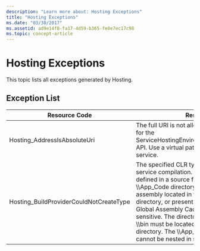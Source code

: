 ```yaml
---
description: "Learn more about: Hosting Exceptions"
title: "Hosting Exceptions"
ms.date: "03/30/2017"
ms.assetid: ad9e14f8-fa17-4d59-b365-fe0e7ec17c98
ms.topic: concept-article
---
```

# Hosting Exceptions

This topic lists all exceptions generated by Hosting.  
  
## Exception List  
  
|Resource Code|Resource String|  
|-------------------|---------------------|  
|Hosting_AddressIsAbsoluteUri|The full URI is not allowed. Full URIs are not allowed for the ServiceHostingEnvironment.EnsureServiceAvailable API. Use a virtual path for the corresponding service.|  
|Hosting_BuildProviderCouldNotCreateType|The specified CLR type cannot be loaded during service compilation. Verify that this type is either defined in a source file located in the application's \\\App_Code directory, contained in a compiled assembly located in the application's \\\bin directory, or present in an assembly installed in the Global Assembly Cache. The type name is case-sensitive. The directories such as \\\App_Code and \\\bin must be located in the application's root directory. The \\\App_Code and \\\bin directories cannot be nested in subdirectories.|
